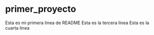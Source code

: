 # primer_proyecto
Esta es mi primera linea de README
Esta es la tercera linea
Esta es la cuarta linea
